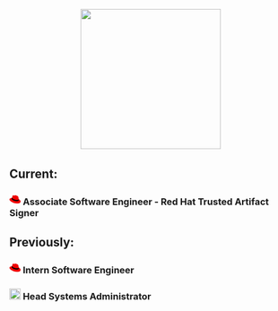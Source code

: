 <p align="center">
  <img height=250 width=250 src="https://user-images.githubusercontent.com/5713670/87202985-820dcb80-c2b6-11ea-9f56-7ec461c497c3.gif">
</p>

## Current:

### <a href="https://www.redhat.com/en"><img width=20 height=20 src="RedHat_favicon_0319.svg"></a> <span>Associate Software Engineer - Red Hat Trusted Artifact Signer</span><br/>

## Previously:

### <a href="https://www.redhat.com/en"><img width=20 height=20 src="RedHat_favicon_0319.svg"></a> <span>Intern Software Engineer</span><br/>
### <a href="https://netsoc.co/rk"><img width=20 height=20 src="https://github.com/UCCNetsoc/netsoc.co/blob/00f382cbb3324f7420e28b95783d53f5c759de74/public/android-chrome-192x192.png?raw=true"></a> <span>Head Systems Administrator</span><br/>
